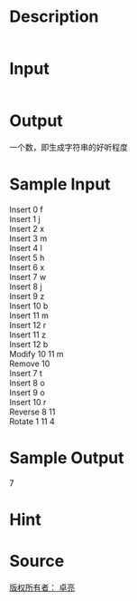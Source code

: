 
# Description

<div class="content"><p><img alt="" src="source/bzoj/2398/img/aHR0cHM6Ly9seWRzeS5jb20vSnVkZ2VPbmxpbmUvdXBsb2FkLzIwMTEwNy8xLmpwZw==.jpg"/></p>
<p></p></div>

# Input

<div class="content"><p><img alt="" src="source/bzoj/2398/img/aHR0cHM6Ly9seWRzeS5jb20vSnVkZ2VPbmxpbmUvdXBsb2FkLzIwMTEwNy8yLmpwZw==.jpg"/></p></div>

# Output

<div class="content"><p>一个数，即生成字符串的好听程度</p></div>

# Sample Input

<div class="content"><span class="sampledata">Insert 0 f<br/>
Insert 1 j<br/>
Insert 2 x<br/>
Insert 3 m<br/>
Insert 4 l<br/>
Insert 5 h<br/>
Insert 6 x<br/>
Insert 7 w<br/>
Insert 8 j<br/>
Insert 9 z<br/>
Insert 10 b<br/>
Insert 11 m<br/>
Insert 12 r<br/>
Insert 11 z<br/>
Insert 12 b<br/>
Modify 10 11 m<br/>
Remove 10<br/>
Insert 7 t<br/>
Insert 8 o<br/>
Insert 9 o<br/>
Insert 10 r<br/>
Reverse 8 11<br/>
Rotate 1 11 4<br/>
</span></div>

# Sample Output

<div class="content"><span class="sampledata">7</span></div>

# Hint

<div class="content"><p></p></div>

# Source

<div class="content"><p><a href="problemset.php?search=版权所有者： 卓亮">版权所有者： 卓亮</a></p></div>

